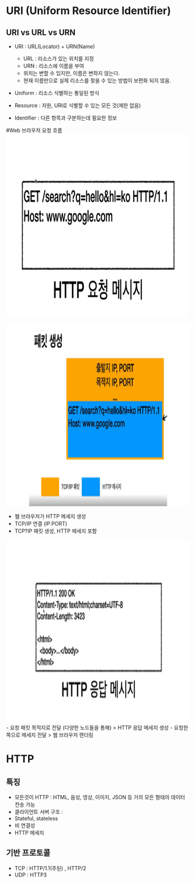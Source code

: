# URI (Uniform Resource Identifier)
## URI vs URL vs URN
- URI : URL(Locator) + URN(Name)
  - URL : 리소스가 있는 위치를 지정
  - URN : 리소스에 이름을 부여
  - 위치는 변할 수 있지만, 이름은 변하지 않는다.
  - 현재 이름만으로 실제 리소스를 찾을 수 있는 방법이 보편화 되지 않음.

- Uniform : 리소스 식별하는 통일된 방식
- Resource : 자원, URI로 식별할 수 있는 모든 것(제한 없음)
- Identifier : 다른 항목과 구분하는데 필요한 정보


#Web 브라우저 요청 흐름
<img src="img/request.png" alt="이미지 설명" width="500" height="500">

<img src="img/packet.png" alt="이미지 설명" width="700" height="500">


- 웹 브라우저가 HTTP 메세지 생성
- TCP/IP 연결 (IP.PORT)
- TCP?IP 패킷 생성, HTTP 메세지 포함
 

<img src="img/response.png" alt="이미지 설명" width="700" height="500">
- 요청 패킷 목적지로 전달 (다양한 노드들을 통해) > HTTP 응답 메세지 생성
- 요청한 쪽으로 메세지 전달 > 웹 브라우저 렌더링

# HTTP

## 특징
- 모든것이 HTTP : HTML, 음성, 영상, 이미지, JSON 등 거의 모든 형태의 데이터 전송 가능
- 클라이언트 서버 구조 : 
- Stateful, stateless
- 비 연결성
- HTTP 메세지

## 기반 프로토콜
- TCP : HTTP/1.1(주된) , HTTP/2
- UDP : HTTP3


